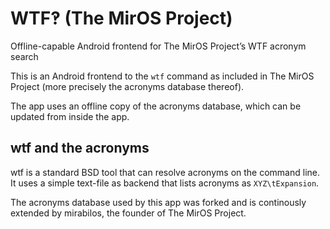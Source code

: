 # WTF‽ (The MirOS Project)
Offline-capable Android frontend for The MirOS Project’s WTF acronym search

This is an Android frontend to the `wtf` command as included in The MirOS Project (more precisely the acronyms database thereof).

The app uses an offline copy of the acronyms database, which can be updated from inside the app.

## wtf and the acronyms

wtf is a standard BSD tool that can resolve acronyms on the command line. It uses a simple text-file as backend that lists acronyms as `XYZ\tExpansion`.

The acronyms database used by this app was forked and is continously extended by mirabilos, the founder of The MirOS Project.
